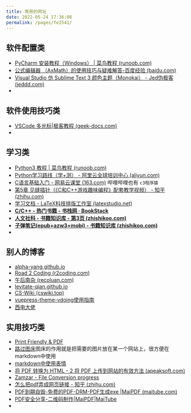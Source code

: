 ```yaml
---
title: 常用的网址
date: 2022-05-24 17:36:08
permalink: /pages/fe2541/
---
```



## 软件配置类

- [PyCharm 安装教程（Windows） | 菜鸟教程 (runoob.com)](https://www.runoob.com/w3cnote/pycharm-windows-install.html)
- [公式编辑器 （AxMath）的使用技巧与疑难解答-百度经验 (baidu.com)](https://jingyan.baidu.com/article/fa4125acd77be628ac7092c7.html)
- [Visual Studio 仿 Sublime Text 3 颜色主题（Monokai） - Jed伪极客 (jeddd.com)](https://www.jeddd.com/article/visual-studio-sublime-theme.html)
- 



## 软件使用技巧类

- [VSCode 多光标|极客教程 (geek-docs.com)](https://geek-docs.com/vscode/vscode-tutorials/vs-code-multi-cursor.html)
- 



## 学习类

- [Python3 教程 | 菜鸟教程 (runoob.com)](https://www.runoob.com/python3/python3-tutorial.html)
- [Python学习路线（学+测） - 阿里云全球培训中心 (aliyun.com)](https://edu.aliyun.com/roadmap/python?spm=5176.13345299.1392477.4.3bfef1538AwrO9)
- [C语言基础入门 - 网易云课堂 (163.com)](https://study.163.com/course/introduction/1003030021.htm) 哔哩哔哩也有 `c3程序猿`
- [第5章 见缝插针（《C和C++游戏趣味编程》配套教学视频） - 知乎 (zhihu.com)](https://zhuanlan.zhihu.com/p/195049797)
- [学习文档 - LaTeX科技排版工作室 (latexstudio.net)](https://www.latexstudio.net/archives/tex-documents.html)
- **[C/C++ - 热门书籍 - 书栈网 · BookStack](https://www.bookstack.cn/explore?cid=28&tab=popular)**
- **[人文社科 - 书籍知识库 - 第3页 (zhishikoo.com)](https://book.zhishikoo.com/books/category/renwensheke/page/3)**
- **[子弹笔记(epub+azw3+mobi) - 书籍知识库 (zhishikoo.com)](https://book.zhishikoo.com/books/463.html)**
- 



## 别人的博客

- [alpha-yang.github.io](https://alpha-yang.github.io/)
- [Road 2 Coding (r2coding.com)](https://www.r2coding.com/#/)
- [午后南杂 (recoluan.com)](https://www.recoluan.com/)
- [levitate-qian.github.io](https://levitate-qian.github.io/)
- [CS-Wiki (cswiki.top)](https://cswiki.top/)
- [vuepress-theme-vdoing使用指南](https://doc.xugaoyi.com/)
- [西电大佬](https://levitate-qian.github.io/)



## 实用技巧类

- [Print Friendly & PDF](https://www.printfriendly.com/)
- [路过图床](https://imgtu.com/ppppp7890_9)图床的作用就是把需要的图片放在某一个网站上，很方便在markdown中使用
- [markdown中使用表情](https://emojipedia.org/)
- [将 PDF 转换为 HTML - 2 将 PDF 上传到网站的有效方法 (apeaksoft.com)](https://www.apeaksoft.com/zh-CN/pdf/pdf-to-html.html)
- [Zamzar - File Conversion progress](https://www.zamzar.com/uploadComplete.php?session=e83fb94e4dec6b1c1f7b27c84f6e6d2&tcs=Z76)
- [怎么把pdf弄成网页链接 - 知乎 (zhihu.com)](https://zhuanlan.zhihu.com/p/443040629)
- [PDF到期自毁-免费的PDF-DRM-PDF生成exe |MaiPDF (maitube.com)](https://pdf.maitube.com/pdf/offline.php)
- [PDF安全分享-二维码制作|MaiPDF|MaiTube](https://maitube.com/)
- 